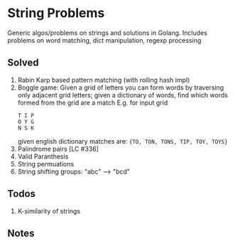 # String Problems
Generic algos/problems on strings and solutions in Golang.
Includes problems on word matching, dict manipulation, regexp processing

## Solved
1. Rabin Karp based pattern matching (with rolling hash impl)
2. Boggle game:  Given a grid of letters you can form words by traversing only 
   adjacent grid letters;
   given a dictionary of words, find which words formed from the grid are a match
   E.g. for input grid 
   ```
   T I P
   O Y G
   N S K
   ``` 
   given english dictionary matches are:
   `{TO, TON, TONS, TIP, TOY, TOYS}`
3. Palindrome pairs [LC #336]
4. Valid Paranthesis
5. String permuations
6. String shifting groups: "abc" --> "bcd"


## Todos
1. K-similarity of strings

## Notes

